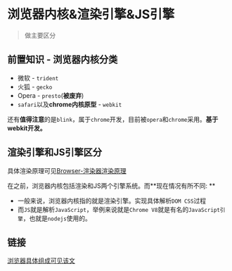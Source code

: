 # 浏览器内核&渲染引擎&JS引擎
> 做主要区分

## 前置知识 - 浏览器内核分类

* 微软 - `trident`
* 火狐 - `gecko`
* Opera - `presto`(**被废弃**)
* `safari`以及**chrome内核原型** - `webkit`

还有**值得注意**的是`blink`，属于`chrome`开发，目前被`opera`和`chrome`采用。**基于webkit开发。**

## 渲染引擎和JS引擎区分

具体渲染原理可见[Browser-渲染器渲染原理](https://github.com/JiangWeixian/JS-Tips/blob/master/Broswer/Browser-%E6%B5%8F%E8%A7%88%E5%99%A8%E6%B8%B2%E6%9F%93%E5%8E%9F%E7%90%86.md)

在之前，浏览器内核包括渲染和JS两个引擎系统。而**现在情况有所不同: **

* 一般来说，浏览器内核指的就是渲染引擎。实现具体解析`DOM CSS`过程
* 而`JS`就是解析`JavaScript`，举例来说就是`Chrome V8`就是有名的`JavaScript引擎`，也就是`nodejs`使用的。

## 链接

[浏览器具体组成可见该文](https://www.html5rocks.com/zh/tutorials/internals/howbrowserswork/)
